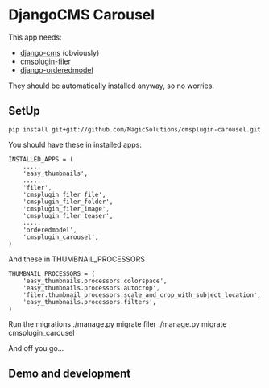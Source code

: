 # DjangoCMS Carousel

This app needs:
- [django-cms](https://github.com/divio/django-cms) (obviously)
- [cmsplugin-filer](https://github.com/stefanfoulis/cmsplugin-filer)
- [django-orderedmodel](https://github.com/MagicSolutions/django-orderedmodel)

They should be automatically installed anyway, so no worries.


## SetUp

    pip install git+git://github.com/MagicSolutions/cmsplugin-carousel.git

You should have these in installed apps:

    INSTALLED_APPS = (
        .....
        'easy_thumbnails',
        .....
        'filer',
        'cmsplugin_filer_file',
        'cmsplugin_filer_folder',
        'cmsplugin_filer_image',
        'cmsplugin_filer_teaser',
        .....
        'orderedmodel',
        'cmsplugin_carousel',
    )

And these in THUMBNAIL_PROCESSORS

    THUMBNAIL_PROCESSORS = (
        'easy_thumbnails.processors.colorspace',
        'easy_thumbnails.processors.autocrop',
        'filer.thumbnail_processors.scale_and_crop_with_subject_location',
        'easy_thumbnails.processors.filters',
    )

Run the migrations
    ./manage.py migrate filer
    ./manage.py migrate cmsplugin_carousel

And off you go...

## Demo and development
